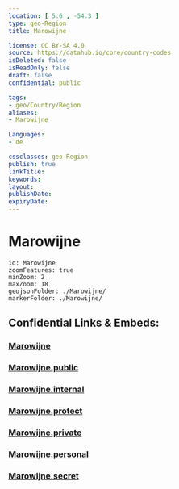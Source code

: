 ```yaml
---
location: [ 5.6 , -54.3 ] 
type: geo-Region
title: Marowijne

license: CC BY-SA 4.0
source: https://datahub.io/core/country-codes
isDeleted: false
isReadOnly: false
draft: false
confidential: public

tags:
- geo/Country/Region
aliases:
- Marowijne

Languages:
- de

cssclasses: geo-Region
publish: true
linkTitle: 
keywords: 
layout: 
publishDate: 
expiryDate: 
---
```


# Marowijne

```leaflet
id: Marowijne
zoomFeatures: true 
minZoom: 2 
maxZoom: 18
geojsonFolder: ./Marowijne/
markerFolder: ./Marowijne/
```


## Confidential Links & Embeds: 

### [Marowijne](/_Standards/Earth/Continent/America~South/Suriname/Districts~Suriname/Marowijne.md) 

### [Marowijne.public](/_public/Earth/Continent/America~South/Suriname/Districts~Suriname/Marowijne.public.md) 

### [Marowijne.internal](/_internal/Earth/Continent/America~South/Suriname/Districts~Suriname/Marowijne.internal.md) 

### [Marowijne.protect](/_protect/Earth/Continent/America~South/Suriname/Districts~Suriname/Marowijne.protect.md) 

### [Marowijne.private](/_private/Earth/Continent/America~South/Suriname/Districts~Suriname/Marowijne.private.md) 

### [Marowijne.personal](/_personal/Earth/Continent/America~South/Suriname/Districts~Suriname/Marowijne.personal.md) 

### [Marowijne.secret](/_secret/Earth/Continent/America~South/Suriname/Districts~Suriname/Marowijne.secret.md)

